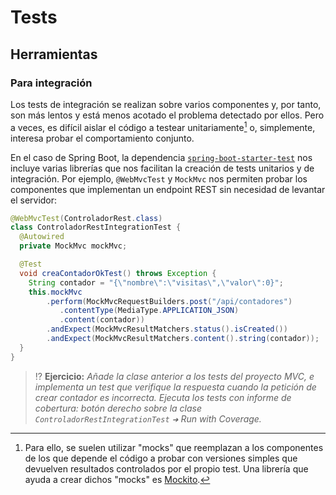 # Tests

## Herramientas

### Para integración

Los tests de integración se realizan sobre varios componentes y, por tanto, son más lentos y está menos acotado el problema detectado por ellos. Pero a veces, es difícil aislar el código a testear unitariamente[^1] o, simplemente, interesa probar el comportamiento conjunto.

En el caso de Spring Boot, la dependencia [`spring-boot-starter-test`](https://docs.spring.io/spring-boot/docs/1.5.7.RELEASE/reference/html/boot-features-testing.html) nos incluye varias librerías que nos facilitan la creación de tests unitarios y de integración. Por ejemplo, `@WebMvcTest` y `MockMvc` nos permiten probar los componentes que implementan un endpoint REST sin necesidad de levantar el servidor:

```java
@WebMvcTest(ControladorRest.class)
class ControladorRestIntegrationTest {
  @Autowired
  private MockMvc mockMvc;

  @Test
  void creaContadorOkTest() throws Exception {
    String contador = "{\"nombre\":\"visitas\",\"valor\":0}";
    this.mockMvc
        .perform(MockMvcRequestBuilders.post("/api/contadores")
           .contentType(MediaType.APPLICATION_JSON)
           .content(contador))
        .andExpect(MockMvcResultMatchers.status().isCreated())
        .andExpect(MockMvcResultMatchers.content().string(contador));
  }
}
```

> ⁉️ **Ejercicio:** _Añade la clase anterior a los tests del proyecto MVC, e implementa un test que verifique la respuesta cuando la petición de crear contador es incorrecta. Ejecuta los tests con informe de cobertura: botón derecho sobre la clase `ControladorRestIntegrationTest` `➜` Run with Coverage._

[^1]: Para ello, se suelen utilizar "mocks" que reemplazan a los componentes de los que depende el código a probar con versiones simples que devuelven resultados controlados por el propio test. Una librería que ayuda a crear dichos "mocks" es [Mockito](https://site.mockito.org/).